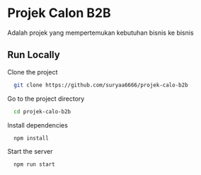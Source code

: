 
# Projek Calon B2B

Adalah projek yang mempertemukan kebutuhan bisnis ke bisnis

## Run Locally

Clone the project

```bash
  git clone https://github.com/suryaa6666/projek-calo-b2b
```

Go to the project directory

```bash
  cd projek-calo-b2b
```

Install dependencies

```bash
  npm install
```

Start the server

```bash
  npm run start
```

